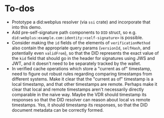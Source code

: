 # To-dos

-   Prototype a did:webplus resolver (via `ssi` crate) and incorporate that into this demo.
-   Add pre-self-signature path components to `DID` struct, so e.g. `did:webplus:example.com:identity:<self-signature>` is possible.
-   Consider making the `id` fields of the elements of `verificationMethod` also contain the appropriate query params (`versionId`, `selfHash`, and potentially even `validFrom`), so that the DID represents the exact value of the `kid` field that should go in the header for signatures using JWS and JWT, and it doesn't need to be separately tracked by the wallet.
-   In verified cache operations which store a "current as of" timestamp, need to figure out robust rules regarding comparing timestamps from different systems.  Make it clear that the "current as of" timestamp is a local timestamp, and that other timestamps are remote.  Perhaps make it clear that local and remote timestamps aren't necessarily directly comparable in the naive way.  Maybe the VDR should timestamp its responses so that the DID resolver can reason about local vs remote timestamps.  Yes, it should timestamp its responses, so that the DID document metadata can be correctly formed.
